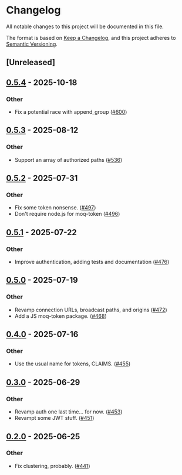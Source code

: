 # Changelog

All notable changes to this project will be documented in this file.

The format is based on [Keep a Changelog](https://keepachangelog.com/en/1.0.0/),
and this project adheres to [Semantic Versioning](https://semver.org/spec/v2.0.0.html).

## [Unreleased]

## [0.5.4](https://github.com/kixelated/moq/compare/moq-token-v0.5.3...moq-token-v0.5.4) - 2025-10-18

### Other

- Fix a potential race with append_group ([#600](https://github.com/kixelated/moq/pull/600))

## [0.5.3](https://github.com/kixelated/moq/compare/moq-token-v0.5.2...moq-token-v0.5.3) - 2025-08-12

### Other

- Support an array of authorized paths ([#536](https://github.com/kixelated/moq/pull/536))

## [0.5.2](https://github.com/kixelated/moq/compare/moq-token-v0.5.1...moq-token-v0.5.2) - 2025-07-31

### Other

- Fix some token nonsense. ([#497](https://github.com/kixelated/moq/pull/497))
- Don't require node.js for moq-token ([#496](https://github.com/kixelated/moq/pull/496))

## [0.5.1](https://github.com/kixelated/moq/compare/moq-token-v0.5.0...moq-token-v0.5.1) - 2025-07-22

### Other

- Improve authentication, adding tests and documentation ([#476](https://github.com/kixelated/moq/pull/476))

## [0.5.0](https://github.com/kixelated/moq/compare/moq-token-v0.4.0...moq-token-v0.5.0) - 2025-07-19

### Other

- Revamp connection URLs, broadcast paths, and origins ([#472](https://github.com/kixelated/moq/pull/472))
- Add a JS moq-token package. ([#468](https://github.com/kixelated/moq/pull/468))

## [0.4.0](https://github.com/kixelated/moq/compare/moq-token-v0.3.0...moq-token-v0.4.0) - 2025-07-16

### Other

- Use the usual name for tokens, CLAIMS. ([#455](https://github.com/kixelated/moq/pull/455))

## [0.3.0](https://github.com/kixelated/moq/compare/moq-token-v0.2.0...moq-token-v0.3.0) - 2025-06-29

### Other

- Revamp auth one last time... for now. ([#453](https://github.com/kixelated/moq/pull/453))
- Revampt some JWT stuff. ([#451](https://github.com/kixelated/moq/pull/451))

## [0.2.0](https://github.com/kixelated/moq/compare/moq-token-v0.1.0...moq-token-v0.2.0) - 2025-06-25

### Other

- Fix clustering, probably. ([#441](https://github.com/kixelated/moq/pull/441))
